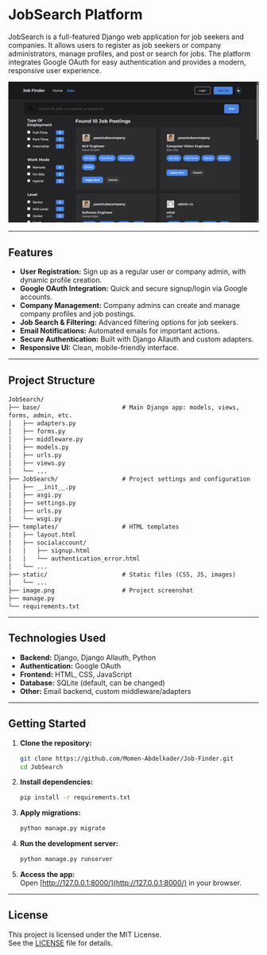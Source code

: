 # JobSearch Platform

JobSearch is a full-featured Django web application for job seekers and companies. It allows users to register as job seekers or company administrators, manage profiles, and post or search for jobs. The platform integrates Google OAuth for easy authentication and provides a modern, responsive user experience.

![JobSearch Screenshot](assets/project.png)


---

## Features

- **User Registration:** Sign up as a regular user or company admin, with dynamic profile creation.
- **Google OAuth Integration:** Quick and secure signup/login via Google accounts.
- **Company Management:** Company admins can create and manage company profiles and job postings.
- **Job Search & Filtering:** Advanced filtering options for job seekers.
- **Email Notifications:** Automated emails for important actions.
- **Secure Authentication:** Built with Django Allauth and custom adapters.
- **Responsive UI:** Clean, mobile-friendly interface.

---

## Project Structure

```
JobSearch/
├── base/                       # Main Django app: models, views, forms, admin, etc.
│   ├── adapters.py
│   ├── forms.py
│   ├── middleware.py
│   ├── models.py
│   ├── urls.py
│   ├── views.py
│   └── ...
├── JobSearch/                  # Project settings and configuration
│   ├── __init__.py
│   ├── asgi.py
│   ├── settings.py
│   ├── urls.py
│   └── wsgi.py
├── templates/                  # HTML templates
│   ├── layout.html
│   ├── socialaccount/
│   │   ├── signup.html
│   │   └── authentication_error.html
│   └── ...
├── static/                     # Static files (CSS, JS, images)
│   └── ...
├── image.png                   # Project screenshot
├── manage.py
└── requirements.txt
```

---

## Technologies Used

- **Backend:** Django, Django Allauth, Python
- **Authentication:** Google OAuth
- **Frontend:** HTML, CSS, JavaScript
- **Database:** SQLite (default, can be changed)
- **Other:** Email backend, custom middleware/adapters

---

## Getting Started

1. **Clone the repository:**
    ```sh
    git clone https://github.com/Momen-Abdelkader/Job-Finder.git
    cd JobSearch
    ```

2. **Install dependencies:**
    ```sh
    pip install -r requirements.txt
    ```

3. **Apply migrations:**
    ```sh
    python manage.py migrate
    ```

4. **Run the development server:**
    ```sh
    python manage.py runserver
    ```

5. **Access the app:**  
   Open [http://127.0.0.1:8000/](http://127.0.0.1:8000/) in your browser.

---

## License

This project is licensed under the MIT License.  
See the [LICENSE](LICENSE) file for details.
